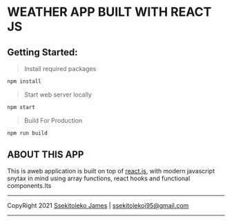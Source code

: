 # WEATHER APP BUILT WITH REACT JS

## Getting Started:

>Install required packages
```javascript
npm install
```
>Start web server locally
```javascript
npm start
```
>Build For Production
```javascript
npm run build
```
## ABOUT THIS APP
This is aweb application is built on top of [react.js](https://www.reactjs.com), with modern javascript snytax in mind using array functions, react hooks and functional components.Its 

___
CopyRight 2021 [Ssekitoleko James](https://www.jim-web.online) | [ssekitolekoj95@gmail.com](https://www.)
___